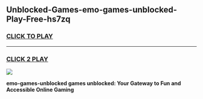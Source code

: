 
## Unblocked-Games-emo-games-unblocked-Play-Free-hs7zq
<h3>
<a href="https://premium76.site?title=emo-games-unblocked&ref=19M">CLICK TO PLAY</a></h3>
<hr>

<h3>
<a href="https://premium76.site?title=emo-games-unblocked&ref=19M">CLICK 2 PLAY</a>
  
</h3>

<a href="https://premium76.site?title=emo-games-unblocked&ref=19M"><img src="https://clearcache.store/games.png"></a>


**emo-games-unblocked games unblocked: Your Gateway to Fun and Accessible Online Gaming**
